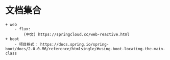 # 文档集合
    + web
        - flux:
            (中文) https://springcloud.cc/web-reactive.html
    + boot
        - 项目格式： https://docs.spring.io/spring-boot/docs/2.0.0.M6/reference/htmlsingle/#using-boot-locating-the-main-class

